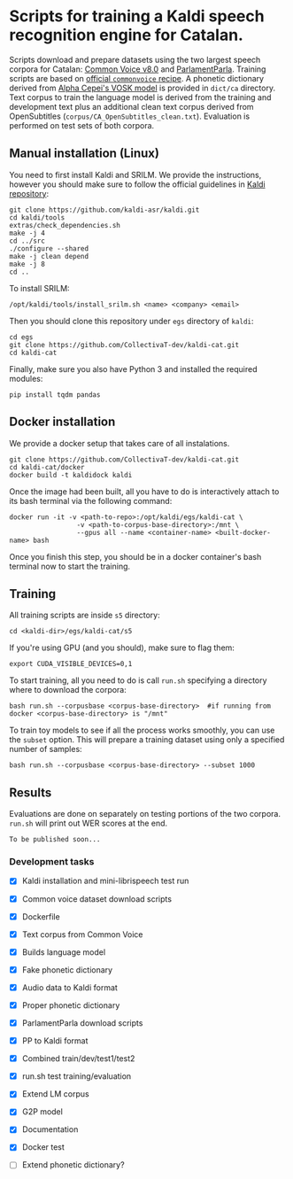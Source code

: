 # Scripts for training a Kaldi speech recognition engine for Catalan. 

Scripts download and prepare datasets using the two largest speech corpora for Catalan: [Common Voice v8.0](https://commonvoice.mozilla.org/en/datasets) and [ParlamentParla](https://zenodo.org/record/5541827). Training scripts are based on [official `commonvoice` recipe](https://github.com/kaldi-asr/kaldi/tree/master/egs/commonvoice/s5). A phonetic dictionary derived from [Alpha Cepei's VOSK model](https://alphacephei.com/vosk/models) is provided in `dict/ca` directory. Text corpus to train the language model is derived from the training and development text plus an additional clean text corpus derived from OpenSubtitles (`corpus/CA_OpenSubtitles_clean.txt`). Evaluation is performed on test sets of both corpora. 

## Manual installation (Linux)

You need to first install Kaldi and SRILM. We provide the instructions, however you should make sure to follow the official guidelines in [Kaldi repository](https://github.com/kaldi-asr/kaldi):

```
git clone https://github.com/kaldi-asr/kaldi.git
cd kaldi/tools
extras/check_dependencies.sh
make -j 4
cd ../src
./configure --shared
make -j clean depend
make -j 8
cd ..
```

To install SRILM:

```
/opt/kaldi/tools/install_srilm.sh <name> <company> <email>
```

Then you should clone this repository under `egs` directory of `kaldi`:

```
cd egs
git clone https://github.com/CollectivaT-dev/kaldi-cat.git
cd kaldi-cat
```

Finally, make sure you also have Python 3 and installed the required modules:

```
pip install tqdm pandas
```

## Docker installation

We provide a docker setup that takes care of all instalations. 

```
git clone https://github.com/CollectivaT-dev/kaldi-cat.git
cd kaldi-cat/docker
docker build -t kaldidock kaldi
```

Once the image had been built, all you have to do is interactively attach to its bash terminal via the following command:

```
docker run -it -v <path-to-repo>:/opt/kaldi/egs/kaldi-cat \
                 -v <path-to-corpus-base-directory>:/mnt \
                 --gpus all --name <container-name> <built-docker-name> bash
```

Once you finish this step, you should be in a docker container's bash terminal now to start the training.


## Training

All training scripts are inside `s5` directory: 

```
cd <kaldi-dir>/egs/kaldi-cat/s5
```

If you're using GPU (and you should), make sure to flag them:

```
export CUDA_VISIBLE_DEVICES=0,1
```

To start training, all you need to do is call `run.sh` specifying a directory where to download the corpora: 

```
bash run.sh --corpusbase <corpus-base-directory>  #if running from docker <corpus-base-directory> is "/mnt"
``` 

To train toy models to see if all the process works smoothly, you can use the `subset` option. This will prepare a training dataset using only a specified number of samples:

```
bash run.sh --corpusbase <corpus-base-directory> --subset 1000
```

## Results

Evaluations are done on separately on testing portions of the two corpora. `run.sh` will print out WER scores at the end. 

```
To be published soon...
```

### Development tasks

- [x] Kaldi installation and mini-librispeech test run
- [x] Common voice dataset download scripts
- [x] Dockerfile
- [x] Text corpus from Common Voice
- [x] Builds language model
- [x] Fake phonetic dictionary
- [x] Audio data to Kaldi format
- [x] Proper phonetic dictionary
- [x] ParlamentParla download scripts
- [x] PP to Kaldi format
- [x] Combined train/dev/test1/test2
- [x] run.sh test training/evaluation
- [x] Extend LM corpus
- [x] G2P model
- [x] Documentation
- [x] Docker test
- [ ] Extend phonetic dictionary?

